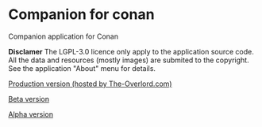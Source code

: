 # Companion for conan
Companion application for Conan

**Disclamer**
The LGPL-3.0 licence only apply to the application source code.
All the data and resources (mostly images) are submited to the copyright. See the application "About" menu for details.

[Production version (hosted by The-Overlord.com)](https://the-overlord.com/Companion/Conan/)

[Beta version](https://c2c.yo.fr/)

[Alpha version](https://rafdulaf.github.io/companion4conan/)
